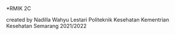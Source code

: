 *RMIK 2C

created by Nadilla Wahyu Lestari
Politeknik Kesehatan Kementrian Kesehatan Semarang 2021/2022
